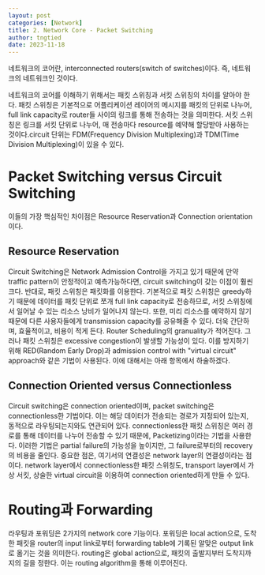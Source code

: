 ```yaml
---
layout: post
categories: [Network]
title: 2. Network Core - Packet Switching
author: tngtied
date: 2023-11-18
---
```


네트워크의 코어란, interconnected routers(switch of switches)이다. 즉, 네트워크의 네트워크인 것이다.

네트워크의 코어를 이해하기 위해서는 패킷 스위칭과 서킷 스위칭의 차이를 알아야 한다.
패킷 스위칭은 기본적으로 어플리케이션 레이어의 메시지를 패킷의 단위로 나누어, full link capacity로 router들 사이의 링크를 통해 전송하는 것을 의미한다.
서킷 스위칭은 링크를 서킷 단위로 나누어, 매 전송마다 resource를 예약해 할당받아 사용하는 것이다.circuit 단위는 FDM(Frequency Division Multiplexing)과 TDM(Time Division Multiplexing)이 있을 수 있다.

# Packet Switching versus Circuit Switching

이들의 가장 핵심적인 차이점은 Resource Reservation과 Connection orientation이다.

## Resource Reservation

Circuit Switching은 Network Admission Control을 가지고 있기 때문에 만약 traffic pattern이 안정적이고 예측가능하다면, circuit switching이 갖는 이점이 훨씬 크다.
반대로, 패킷 스위칭은 패킷화를 이용한다. 기본적으로 패킷 스위칭은 greedy하기 때문에 데이터를 패킷 단위로 쪼개 full link capacity로 전송하므로, 서킷 스위칭에서 일어날 수 있는 리소스 낭비가 일어나지 않는다. 또한, 미리 리소스를 예약하지 않기 때문에 다른 사용자들에게 transmission capacity를 공유해줄 수 있다. 더욱 간단하며, 효율적이고, 비용이 적게 든다. Router Scheduling의 granuality가 적어진다.
그러나 패킷 스위칭은 excessive congestion이 발생할 가능성이 있다. 이를 방지하기 위해 RED(Random Early Drop)과 admission control with "virtual circuit" approach와 같은 기법이 사용된다.
이에 대해서는 아래 항목에서 하술하겠다.

## Connection Oriented versus Connectionless

Circuit switching은 connection oriented이며, packet switching은 connectionless한 기법이다. 이는 해당 데이터가 전송되는 경로가 지정되어 있는지, 동적으로 라우팅되는지와도 연관되어 있다. connectionless한 패킷 스위칭은 여러 경로를 통해 데이터를 나누어 전송할 수 있기 때문에, Packetizing이라는 기법을 사용한다. 이러한 기법은 partial failure의 가능성을 높이지만, 그 failure로부터의 recovery의 비용을 줄인다.
중요한 점은, 여기서의 연결성은 network layer의 연결성이라는 점이다. network layer에서 connectionless한 패킷 스위칭도, transport layer에서 가상 서킷, 상술한 virtual circuit을 이용하여 connection oriented하게 만들 수 있다.

# Routing과 Forwarding

라우팅과 포워딩은 2가지의 network core 기능이다. 포워딩은 local action으로, 도착한 패킷을 router의 input link로부터 forwarding table에 기록된 알맞은 output link로 옮기는 것을 의미한다. routing은 global action으로, 패킷의 출발지부터 도착지까지의 길을 정한다. 이는 routing algorithm을 통해 이루어진다.
